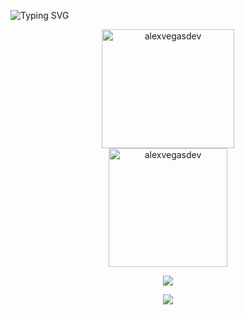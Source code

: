  ![Typing SVG](https://readme-typing-svg.herokuapp.com/?color=d6affa&size=35&center=true&vCenter=true&width=1000&lines=Hi,+I'm+Alexandra+💻💜;Software+Engineering+Student)

<div align="center">  
  <img width="65%" height="190px" src="https://github-readme-stats-eight-theta.vercel.app/api?username=alexvegasdev&show_icons=true&theme=algolia&include_all_commits=true&count_private=true&title_color=d6affa&icon_color=d6affa&text_color=c9d1d9&bg_color=0d1117&hide_border=true" alt="alexvegasdev"/> 
  <img with="60%" height="190px" src="https://github-readme-stats-eight-theta.vercel.app/api/top-langs/?username=alexvegasdev&layout=compact&langs_count=8&theme=algolia&title_color=d6affa&text_color=d6affa&bg_color=0d1117&hide_border=true" alt="alexvegasdev" />
</div>

<p align="center">
  <a href="https://skillicons.dev">
    <img src="https://skillicons.dev/icons?i=html,css,js,php,laravel,mysql" />
  </a>
</p>
<p align="center">
  <a href="https://skillicons.dev">
    <img src="https://skillicons.dev/icons?i=git,photoshop,pr" />
  </a>
</p>



